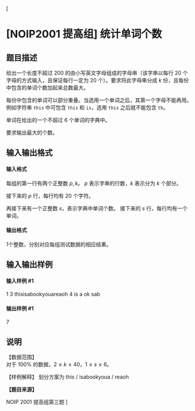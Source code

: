 [
# [NOIP2001 提高组] 统计单词个数
## 题目描述
给出一个长度不超过 $200$ 的由小写英文字母组成的字母串（该字串以每行 $20$ 个字母的方式输入，且保证每行一定为 $20$ 个）。要求将此字母串分成
 $k$ 份，且每份中包含的单词个数加起来总数最大。  

每份中包含的单词可以部分重叠。当选用一个单词之后，其第一个字母不能再用。例如字符串 `this` 中可包含 `this` 和 `is`，选用 `this` 之后就不能包含
 `th`。

单词在给出的一个不超过 $6$ 个单词的字典中。

要求输出最大的个数。

## 输入输出格式
#### 输入格式

每组的第一行有两个正整数 $p,k$。
$p$ 表示字串的行数，$k$ 表示分为 $k$ 个部分。

接下来的 $p$ 行，每行均有 $20$ 个字符。

再接下来有一个正整数 $s$，表示字典中单词个数。
接下来的 $s$ 行，每行均有一个单词。

#### 输出格式

$1$个整数，分别对应每组测试数据的相应结果。

## 输入输出样例
#### 输入样例 #1
1 3
thisisabookyouareaoh
4
is
a
ok
sab

#### 输出样例 #1
7

## 说明
【数据范围】  
对于 $100\%$ 的数据，$2 \le k \le 40$，$1 \le s \le 6$。

【样例解释】
划分方案为 this / isabookyoua / reaoh

**【题目来源】**

NOIP 2001 提高组第三题
]